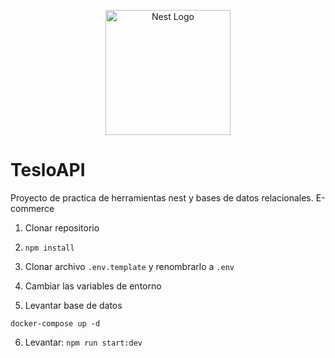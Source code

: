 <p align="center">
  <a href="http://nestjs.com/" target="blank"><img src="https://nestjs.com/img/logo-small.svg" width="200" alt="Nest Logo" /></a>
</p>

# TesloAPI

Proyecto de practica de herramientas nest y bases de datos relacionales.
E-commerce

1. Clonar repositorio

2. ```npm install```

3. Clonar archivo ```.env.template``` y renombrarlo a ```.env```

4. Cambiar las variables de entorno

5. Levantar base de datos
```
docker-compose up -d
```
6. Levantar: ```npm run start:dev```